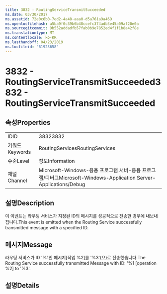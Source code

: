 ```yaml
---
title: 3832 - RoutingServiceTransmitSucceeded
ms.date: 03/30/2017
ms.assetid: 72e0c6b0-7ed2-4a48-aaa0-d5a761a9a469
ms.openlocfilehash: a5ba9f0c39b6b48ccefc374adb3e45a09af20e0a
ms.sourcegitcommit: 9b552addadfb57fab0b9e7852ed4f1f1b8a42f8e
ms.translationtype: MT
ms.contentlocale: ko-KR
ms.lasthandoff: 04/23/2019
ms.locfileid: "61923658"
---
```

# <a name="3832---routingservicetransmitsucceeded"></a><span data-ttu-id="ca1ba-102">3832 - RoutingServiceTransmitSucceeded</span><span class="sxs-lookup"><span data-stu-id="ca1ba-102">3832 - RoutingServiceTransmitSucceeded</span></span>
## <a name="properties"></a><span data-ttu-id="ca1ba-103">속성</span><span class="sxs-lookup"><span data-stu-id="ca1ba-103">Properties</span></span>  
  
|||  
|-|-|  
|<span data-ttu-id="ca1ba-104">ID</span><span class="sxs-lookup"><span data-stu-id="ca1ba-104">ID</span></span>|<span data-ttu-id="ca1ba-105">3832</span><span class="sxs-lookup"><span data-stu-id="ca1ba-105">3832</span></span>|  
|<span data-ttu-id="ca1ba-106">키워드</span><span class="sxs-lookup"><span data-stu-id="ca1ba-106">Keywords</span></span>|<span data-ttu-id="ca1ba-107">RoutingServices</span><span class="sxs-lookup"><span data-stu-id="ca1ba-107">RoutingServices</span></span>|  
|<span data-ttu-id="ca1ba-108">수준</span><span class="sxs-lookup"><span data-stu-id="ca1ba-108">Level</span></span>|<span data-ttu-id="ca1ba-109">정보</span><span class="sxs-lookup"><span data-stu-id="ca1ba-109">Information</span></span>|  
|<span data-ttu-id="ca1ba-110">채널</span><span class="sxs-lookup"><span data-stu-id="ca1ba-110">Channel</span></span>|<span data-ttu-id="ca1ba-111">Microsoft-Windows-응용 프로그램 서버-응용 프로그램/디버그</span><span class="sxs-lookup"><span data-stu-id="ca1ba-111">Microsoft-Windows-Application Server-Applications/Debug</span></span>|  
  
## <a name="description"></a><span data-ttu-id="ca1ba-112">설명</span><span class="sxs-lookup"><span data-stu-id="ca1ba-112">Description</span></span>  
 <span data-ttu-id="ca1ba-113">이 이벤트는 라우팅 서비스가 지정된 ID의 메시지를 성공적으로 전송한 경우에 내보내집니다.</span><span class="sxs-lookup"><span data-stu-id="ca1ba-113">This event is emitted when the Routing Service successfully transmitted message with a specified ID.</span></span>  
  
## <a name="message"></a><span data-ttu-id="ca1ba-114">메시지</span><span class="sxs-lookup"><span data-stu-id="ca1ba-114">Message</span></span>  
 <span data-ttu-id="ca1ba-115">라우팅 서비스가 ID '%1인 메시지[작업 %2]를 '%3'(으)로 전송했습니다.</span><span class="sxs-lookup"><span data-stu-id="ca1ba-115">The Routing Service successfully transmitted Message with ID: '%1 [operation %2] to '%3'.</span></span>  
  
## <a name="details"></a><span data-ttu-id="ca1ba-116">설명</span><span class="sxs-lookup"><span data-stu-id="ca1ba-116">Details</span></span>
